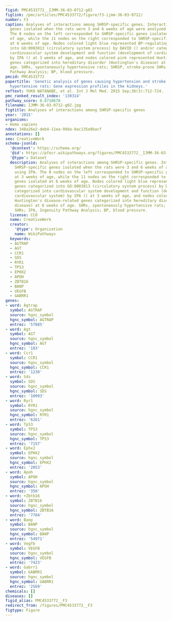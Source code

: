 ```yaml
---
figid: PMC4533772__IJMM-36-03-0712-g02
figlink: /pmc/articles/PMC4533772/figure/f3-ijmm-36-03-0712/
number: F3
caption: Analyses of interactions among SHRSP-specific genes. Interactions among SHRSP-specific
  genes isolated when the rats were 3 and 6 weeks of age were analyzed using IPA.
  The 8 nodes on the left corresponded to SHRSP-specific genes isolated at 3 weeks
  of age, while the 11 nodes on the right corresponded to SHRSP-specific genes isolated
  at 6 weeks of age. Nodes colored light blue represented BP-regulating genes categorized
  into GO:0003013 (circulatory system process) by DAVID () and/or categorized into
  cardiovascular system development and function (development of cardiovascular system)
  by IPA () at 3 weeks of age, and nodes colored pink represented Huntington's disease-related
  genes categorized into hereditary disorder (Huntington's disease) at 6 weeks of
  age. SHRs, spontaneously hypertensive rats; SHRSP, stroke-prone SHRs; IPA, Ingenuity
  Pathway Analysis; BP, blood pressure.
pmcid: PMC4533772
papertitle: 'Genetic analysis of genes causing hypertension and stroke in spontaneously
  hypertensive rats: Gene expression profiles in the kidneys.'
reftext: YUKO WATANABE, et al. Int J Mol Med. 2015 Sep;36(3):712-724.
pmc_ranked_result_index: '130314'
pathway_score: 0.8718678
filename: IJMM-36-03-0712-g02.jpg
figtitle: Analyses of interactions among SHRSP-specific genes
year: '2015'
organisms:
- Homo sapiens
ndex: 348a26e2-deb4-11ea-99da-0ac135e8bacf
annotations: []
seo: CreativeWork
schema-jsonld:
  '@context': https://schema.org/
  '@id': https://pfocr.wikipathways.org/figures/PMC4533772__IJMM-36-03-0712-g02.html
  '@type': Dataset
  description: Analyses of interactions among SHRSP-specific genes. Interactions among
    SHRSP-specific genes isolated when the rats were 3 and 6 weeks of age were analyzed
    using IPA. The 8 nodes on the left corresponded to SHRSP-specific genes isolated
    at 3 weeks of age, while the 11 nodes on the right corresponded to SHRSP-specific
    genes isolated at 6 weeks of age. Nodes colored light blue represented BP-regulating
    genes categorized into GO:0003013 (circulatory system process) by DAVID () and/or
    categorized into cardiovascular system development and function (development of
    cardiovascular system) by IPA () at 3 weeks of age, and nodes colored pink represented
    Huntington's disease-related genes categorized into hereditary disorder (Huntington's
    disease) at 6 weeks of age. SHRs, spontaneously hypertensive rats; SHRSP, stroke-prone
    SHRs; IPA, Ingenuity Pathway Analysis; BP, blood pressure.
  license: CC0
  name: CreativeWork
  creator:
    '@type': Organization
    name: WikiPathways
  keywords:
  - AGTRAP
  - AGT
  - CCR1
  - SDS
  - RYR1
  - TP53
  - EPHX2
  - APOH
  - ZBTB16
  - BANP
  - VEGFB
  - GABRR1
genes:
- word: Àgtrap
  symbol: AGTRAP
  source: hgnc_symbol
  hgnc_symbol: AGTRAP
  entrez: '57085'
- word: Agt
  symbol: AGT
  source: hgnc_symbol
  hgnc_symbol: AGT
  entrez: '183'
- word: Ccr1
  symbol: CCR1
  source: hgnc_symbol
  hgnc_symbol: CCR1
  entrez: '1230'
- word: Sds
  symbol: SDS
  source: hgnc_symbol
  hgnc_symbol: SDS
  entrez: '10993'
- word: Ryr1
  symbol: RYR1
  source: hgnc_symbol
  hgnc_symbol: RYR1
  entrez: '6261'
- word: Tp53
  symbol: TP53
  source: hgnc_symbol
  hgnc_symbol: TP53
  entrez: '7157'
- word: Èphx2
  symbol: EPHX2
  source: hgnc_symbol
  hgnc_symbol: EPHX2
  entrez: '2053'
- word: Apoh
  symbol: APOH
  source: hgnc_symbol
  hgnc_symbol: APOH
  entrez: '350'
- word: +Zbtb16
  symbol: ZBTB16
  source: hgnc_symbol
  hgnc_symbol: ZBTB16
  entrez: '7704'
- word: Banp
  symbol: BANP
  source: hgnc_symbol
  hgnc_symbol: BANP
  entrez: '54971'
- word: Vegfb
  symbol: VEGFB
  source: hgnc_symbol
  hgnc_symbol: VEGFB
  entrez: '7423'
- word: Gabrr1
  symbol: GABRR1
  source: hgnc_symbol
  hgnc_symbol: GABRR1
  entrez: '2569'
chemicals: []
diseases: []
figid_alias: PMC4533772__F3
redirect_from: /figures/PMC4533772__F3
figtype: Figure
---
```

